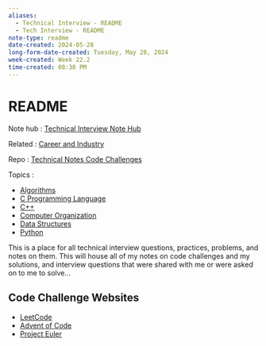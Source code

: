 ```yaml
---
aliases:
  - Technical Interview - README
  - Tech Interview - README
note-type: readme
date-created: 2024-05-28
long-form-date-created: Tuesday, May 28, 2024
week-created: Week 22.2
time-created: 08:38 PM
---
```


# README

Note hub : [Technical Interview Note Hub](Technical%20Interview%20Note%20Hub.md)

Related : [Career and Industry](../Career%20and%20Industry/README.md)

Repo : [Technical Notes Code Challenges](https://github.com/matt2ology/technical-notes-code-challenges)

Topics : 

- [Algorithms](../Algorithms/Algorithms.md)
- [C Programming Language](C%20Programming%20Language)
- [C++](C++) 
- [Computer Organization](../4-hub-notes-🚉/Computer%20Organization.md)
- [Data Structures](../Data%20Structures/Data%20Structures.md)
- [Python](../4-hub-notes-🚉/Python.md) 

This is a place for all technical interview questions, practices, problems, and notes on them.
This will house all of my notes on code challenges and my solutions, and interview
questions that were shared with me or were asked on to me to solve...

## Code Challenge Websites

- [LeetCode](https://leetcode.com/problemset/)
- [Advent of Code](https://adventofcode.com/)
- [Project Euler](https://projecteuler.net/)

